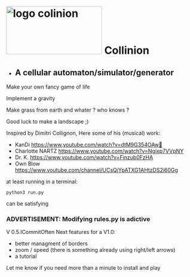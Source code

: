 # <img width="256" height="128" alt="logo colinion" src="https://github.com/user-attachments/assets/fb70a88b-e3fc-4101-9803-8ad06dd9d819" />     Collinion
-   ## A cellular automaton/simulator/generator

  Make your own fancy game of life
  
  Implement a gravity
  
  Make grass from earth and whater ? who knows ?
  
  Good luck to make a landscape ;)
  


Inspired by Dimitri Collignon, Here some of his (musical) work:
  - KanDi https://www.youtube.com/watch?v=dtM9G354OAw🚡
  - Charlotte NARTZ https://www.youtube.com/watch?v=Ngixp7VVpNY
  - Dr. K. https://www.youtube.com/watch?v=Finzub0FzHA
  - Own Blow https://www.youtube.com/channel/UCsQjYpATXG1AHtzDS2i60Gg

at least running in a terminal:

    python3 run.py
  
can be satisfying

### ADVERTISEMENT: Modifying rules.py is adictive

V 0.5.ICommitOften
Next features for a V1.0:
- better managment of borders
- zoom / speed (there is something already using right/left arrows)
- a tutorial

Let me know if you need more than a minute to install and play
